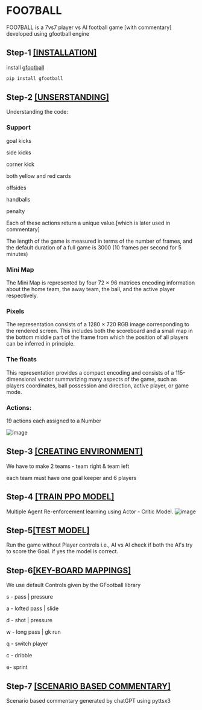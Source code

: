 # FOO7BALL

FOO7BALL is a 7vs7 player vs AI  football game [with commentary] developed using gfootball engine
## Step-1 [[INSTALLATION]](https://github.com/google-research/football)

install [gfootball](https://github.com/google-research/football)

```bash
pip install gfootball
```

## Step-2 [[UNSERSTANDING]](https://github.com/Watxsh1/7v7-Football-Game/blob/main/trypanrenmadam.py)
Understanding the code:

### Support
goal kicks

side kicks

corner kick

both yellow and red cards

offsides

handballs

penalty

Each of these actions return a unique value.[which is later used in commentary]

The length of the game is measured in terms of the
number of frames, and the default duration of a full game
is 3000 (10 frames per second for 5 minutes)

### Mini Map
The Mini Map is represented by four 72 × 96 matrices encoding information about the home
team, the away team, the ball, and the active player respectively.

### Pixels
The representation consists of a 1280 × 720 RGB
image corresponding to the rendered screen. This includes
both the scoreboard and a small map in the bottom middle
part of the frame from which the position of all players can
be inferred in principle.

### The floats 
This representation provides a compact encoding and consists of a 115-dimensional vector summarizing many aspects of the game, such as players coordinates,
ball possession and direction, active player, or game mode.

### Actions:
19 actions each assigned to a Number


![image](https://github.com/Watxsh1/7v7-Football-Game/assets/101169160/ad048831-6dfc-4ae0-af47-aeb31051a69c)


## Step-3 [[CREATING ENVIRONMENT]](https://github.com/Watxsh1/7v7-Football-Game/blob/main/7v7.py)
We have to make 2 teams - team right & team left

each team must have one goal keeper and 6 players

## Step-4 [[TRAIN PPO MODEL]](https://github.com/Watxsh1/7v7-Football-Game/blob/main/ppotraining7v7.py)

Multiple Agent Re-enforcement learning using Actor - Critic Model.
![image](https://github.com/Watxsh1/7v7-Football-Game/assets/101169160/89d8637a-633b-45bb-9605-82efab89ea39)


## Step-5[[TEST MODEL]](https://github.com/Watxsh1/7v7-Football-Game/blob/main/foo7ball.py)

Run the game without Player controls i.e., AI vs AI check if both the AI's try to score the Goal.
if yes the model is correct.

## Step-6[[KEY-BOARD MAPPINGS]](https://github.com/Watxsh1/7v7-Football-Game/blob/main/play_game.py)

We use default Controls given by the GFootball library

s - pass | pressure

a - lofted pass | slide

d - shot | pressure

w - long pass | gk run

q - switch player

c - dribble

e- sprint

## Step-7 [[SCENARIO BASED COMMENTARY]](https://github.com/Watxsh1/7v7-Football-Game/blob/main/commentary.py)

Scenario based commentary generated by chatGPT using pyttsx3

